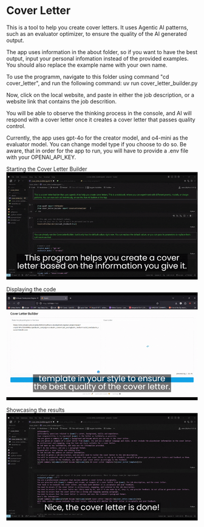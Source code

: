 # Cover Letter

This is a tool to help you create cover letters. It uses Agentic AI patterns, such as an evaluator optimizer, to ensure the quality of the AI generated output.

The app uses information in the about folder, so if you want to have the best output, input your personal infomation instead of the provided examples. You should also replace the example name with your own name.

To use the programm, navigate to this folder using command "cd cover_letter",
and run the following command: uv run cover_letter_builder.py

Now, click on the local website, and paste in either the job description, or a website link that contains the job descrition.

You will be able to observe the thinking process in the console, and AI will respond with a cover letter once it creates a cover letter that passes quality control.

Currently, the app uses gpt-4o for the creator model, and o4-mini as the evaluator model. You can change model type if you choose to do so. Be aware, that in order for the app to run, you will have to provide a .env file with your OPENAI_API_KEY.

Starting the Cover Letter Builder
![Demo 1](resources/CL_GIF_1.gif)

Displaying the code
![Demo 2](resources/CL_GIF_2.gif)

Showcasing the results
![Demo 3](resources/CL_GIF_3.gif)
